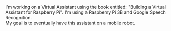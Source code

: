 I'm working on a Virtual Assistant using the book entitled: "Building a Virtual Assistant for Raspberry Pi". 
 I'm using a Raspberry Pi 3B and Google Speech Recognition.  
My goal is to eventually have this assistant on a mobile robot. 
